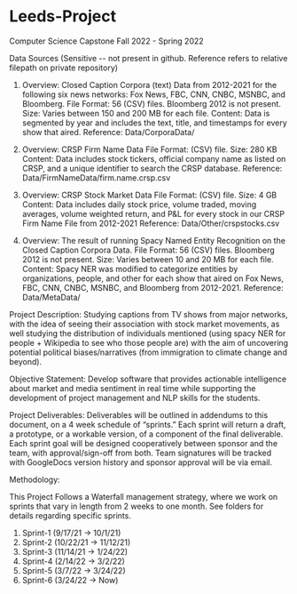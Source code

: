 # Leeds-Project
Computer Science Capstone Fall 2022 - Spring 2022

Data Sources (Sensitive -- not present in github. Reference refers to relative filepath on private repository)

1. Overview: Closed Caption Corpora (text) Data from 2012-2021 for the following six news networks: Fox News, FBC, CNN, CNBC, MSNBC, and Bloomberg.
   File Format: 56 (CSV) files. Bloomberg 2012 is not present.
   Size: Varies between 150 and 200 MB for each file.
   Content: Data is segmented by year and includes the text, title, and timestamps for every show that aired.
   Reference: Data/CorporaData/

2. Overview: CRSP Firm Name Data
   File Format: (CSV) file. 
   Size: 280 KB
   Content: Data includes stock tickers, official company name as listed on CRSP, and a unique identifier to search the CRSP database.
   Reference: Data/FirmNameData/firm.name.crsp.csv
 
3. Overview: CRSP Stock Market Data
   File Format: (CSV) file. 
   Size: 4 GB
   Content: Data includes daily stock price, volume traded, moving averages, volume weighted return, and P&L for every stock in our CRSP Firm Name File from 2012-2021
   Reference: Data/Other/crspstocks.csv

4. Overview: The result of running Spacy Named Entity Recognition on the Closed Caption Corpora Data.
   File Format: 56 (CSV) files. Bloomberg 2012 is not present.
   Size: Varies between 10 and 20 MB for each file.
   Content: Spacy NER was modified to categorize entities by organizations, people, and other for each show that aired on Fox News, FBC, CNN, CNBC, MSNBC, and Bloomberg from 2012-2021.
   Reference: Data/MetaData/


Project Description: Studying captions from TV shows from major networks, with the idea of seeing their association with stock market movements, as well studying the distribution of individuals mentioned (using spacy NER for people + Wikipedia to see who those people are) with the aim of uncovering potential political biases/narratives (from immigration to climate change and beyond).

Objective Statement: Develop software that provides actionable intelligence about market and media sentiment in real time while supporting the development of project management and NLP skills for the students.

Project Deliverables: Deliverables will be outlined in addendums to this document, on a 4 week schedule of “sprints.” Each sprint will return a draft, a prototype, or a workable version, of a component of the final deliverable. Each sprint goal will be designed cooperatively between sponsor and the team, with approval/sign-off from both. Team signatures will be tracked with GoogleDocs version history and sponsor approval will be via email.


Methodology:

This Project Follows a Waterfall management strategy, where we work on sprints that vary in length from 2 weeks to one month. See folders for details regarding specific sprints.

1. Sprint-1 (9/17/21 -> 10/1/21)
2. Sprint-2 (10/22/21 -> 11/12/21)
3. Sprint-3 (11/14/21 -> 1/24/22) 
4. Sprint-4 (2/14/22 -> 3/2/22)
5. Sprint-5 (3/7/22 -> 3/24/22)
6. Sprint-6 (3/24/22 -> Now)
